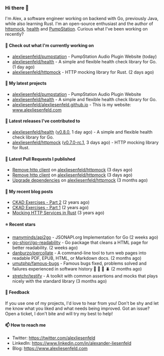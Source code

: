 ### Hi there 👋

I'm Alex, a software engineer working on backend with Go, previously Java, while also learning Rust.
I'm an open-source enthusiast and the author of [httpmock](https://github.com/alexliesenfeld/httpmock),
[health](https://github.com/alexliesenfeld/health) and [PumpStation](https://alexliesenfeld.github.io/pumpstation/). 
Curious what I've been working on recently?

#### 👷 Check out what I'm currently working on

- [alexliesenfeld/pumpstation](https://github.com/alexliesenfeld/pumpstation) - PumpStation Audio Plugin Website (today)
- [alexliesenfeld/health](https://github.com/alexliesenfeld/health) - A simple and flexible health check library for Go. (1 day ago)
- [alexliesenfeld/httpmock](https://github.com/alexliesenfeld/httpmock) - HTTP mocking library for Rust. (2 days ago)

#### 🌱 My latest projects

- [alexliesenfeld/pumpstation](https://github.com/alexliesenfeld/pumpstation) - PumpStation Audio Plugin Website
- [alexliesenfeld/health](https://github.com/alexliesenfeld/health) - A simple and flexible health check library for Go.
- [alexliesenfeld/alexliesenfeld.github.io](https://github.com/alexliesenfeld/alexliesenfeld.github.io) - This is my website: www.alexliesenfeld.com

#### 🔭 Latest releases I've contributed to

- [alexliesenfeld/health](https://github.com/alexliesenfeld/health) ([v0.8.0](https://github.com/alexliesenfeld/health/releases/tag/v0.8.0), 1 day ago) - A simple and flexible health check library for Go.
- [alexliesenfeld/httpmock](https://github.com/alexliesenfeld/httpmock) ([v0.7.0-rc.1](https://github.com/alexliesenfeld/httpmock/releases/tag/v0.7.0-rc.1), 3 days ago) - HTTP mocking library for Rust.

#### 🔨 Latest Pull Requests I published

- [Remove http client](https://github.com/alexliesenfeld/httpmock/pull/91) on [alexliesenfeld/httpmock](https://github.com/alexliesenfeld/httpmock) (3 days ago)
- [Remove http client](https://github.com/alexliesenfeld/httpmock/pull/90) on [alexliesenfeld/httpmock](https://github.com/alexliesenfeld/httpmock) (3 days ago)
- [Upgrade dependencies](https://github.com/alexliesenfeld/httpmock/pull/86) on [alexliesenfeld/httpmock](https://github.com/alexliesenfeld/httpmock) (3 months ago)

#### 📜 My recent blog posts

- [CKAD Exercises - Part 2](https://alexliesenfeld.github.io/posts/ckad-excercises-2/) (2 years ago)
- [CKAD Exercises - Part 1](https://alexliesenfeld.github.io/posts/ckad-excercises-1/) (2 years ago)
- [Mocking HTTP Services in Rust](https://alexliesenfeld.github.io/posts/mocking-http--services-in-rust/) (3 years ago)

#### ⭐ Recent stars

- [manyminds/api2go](https://github.com/manyminds/api2go) - JSONAPI.org Implementation for Go (2 weeks ago)
- [go-shiori/go-readability](https://github.com/go-shiori/go-readability) - Go package that cleans a HTML page for better readability. (2 weeks ago)
- [danburzo/percollate](https://github.com/danburzo/percollate) - A command-line tool to turn web pages into readable PDF, EPUB, HTML, or Markdown docs. (2 months ago)
- [umutphp/famous-bugs](https://github.com/umutphp/famous-bugs) - Famous bugs fixed, problems solved and failures experienced  in software history :bug: :bee: :ant: :beetle: (2 months ago)
- [stretchr/testify](https://github.com/stretchr/testify) - A toolkit with common assertions and mocks that plays nicely with the standard library (3 months ago)

#### 💬 Feedback

If you use one of my projects, I'd love to hear from you! Don't be shy and let me know what you liked
and what needs being improved. Got an issue? Open a ticket, I don't bite and will try my best to help!

#### 📫 How to reach me

- Twitter: https://twitter.com/alexliesenfeld
- LinkedIn: https://www.linkedin.com/in/alexander-liesenfeld
- Blog: https://www.alexliesenfeld.com
